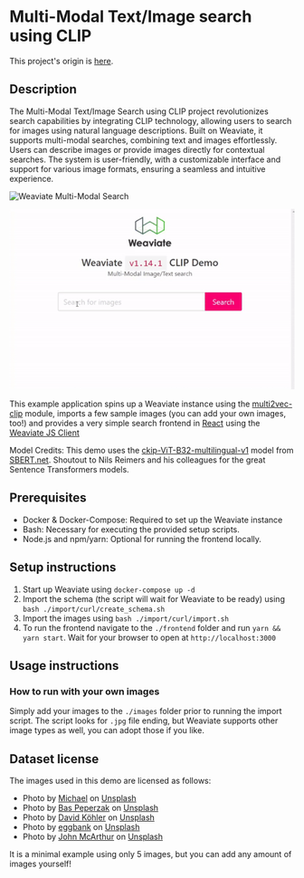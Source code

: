 # Multi-Modal Text/Image search using CLIP

This project's origin is [here](https://github.com/weaviate/weaviate-examples/tree/main/clip-multi-modal-text-image-search).

## Description

The Multi-Modal Text/Image Search using CLIP project revolutionizes search capabilities by integrating CLIP technology, allowing users to search for images using natural language descriptions. Built on Weaviate, it supports multi-modal searches, combining text and images effortlessly. Users can describe images or provide images directly for contextual searches. The system is user-friendly, with a customizable interface and support for various image formats, ensuring a seamless and intuitive experience.

![Weaviate Multi-Modal Search](./weaviate-multi-modal-clip-search-demo.png)
<br>

![Weaviate Multi-Modal Search Demo Video](./text_to_img_clip_demo.gif)

This example application spins up a Weaviate instance using the
[multi2vec-clip](https://www.semi.technology/developers/weaviate/current/modules/multi2vec-clip.html)
module, imports a few sample images (you can add your own images, too!) and
provides a very simple search frontend in [React](https://reactjs.org/) using
the [Weaviate JS Client
](https://www.semi.technology/developers/weaviate/current/client-libraries/javascript.html)

Model Credits: This demo uses the [ckip-ViT-B32-multilingual-v1](https://huggingface.co/sentence-transformers/clip-ViT-B-32-multilingual-v1) model from [SBERT.net](https://sbert.net). Shoutout to Nils Reimers and his colleagues for the great Sentence Transformers models. 

## Prerequisites
- Docker & Docker-Compose: Required to set up the Weaviate instance
- Bash: Necessary for executing the provided setup scripts.
- Node.js and npm/yarn: Optional for running the frontend locally.

## Setup instructions

1. Start up Weaviate using `docker-compose up -d`
2. Import the schema (the script will wait for Weaviate to be ready) using `bash ./import/curl/create_schema.sh`
3. Import the images using `bash ./import/curl/import.sh`
4. To run the frontend navigate to the `./frontend` folder and run `yarn && yarn start`. Wait for your browser to open at `http://localhost:3000`

## Usage instructions

### How to run with your own images

Simply add your images to the `./images` folder prior to running the import
script. The script looks for `.jpg` file ending, but Weaviate supports other
image types as well, you can adopt those if you like.


## Dataset license

The images used in this demo are licensed as follows:


* Photo by <a href="https://unsplash.com/@michael75?utm_source=unsplash&utm_medium=referral&utm_content=creditCopyText">Michael</a> on <a href="https://unsplash.com/s/photos/golden-retriever-puppy?utm_source=unsplash&utm_medium=referral&utm_content=creditCopyText">Unsplash</a>
* Photo by <a href="https://unsplash.com/@bastroloog?utm_source=unsplash&utm_medium=referral&utm_content=creditCopyText">Bas Peperzak</a> on <a href="https://unsplash.com/s/photos/fresh-bread?utm_source=unsplash&utm_medium=referral&utm_content=creditCopyText">Unsplash</a>
* Photo by <a href="https://unsplash.com/@davidkhlr?utm_source=unsplash&utm_medium=referral&utm_content=creditCopyText">David Köhler</a> on <a href="https://unsplash.com/s/photos/wine-grapes?utm_source=unsplash&utm_medium=referral&utm_content=creditCopyText">Unsplash</a>
* Photo by <a href="https://unsplash.com/@eggbank?utm_source=unsplash&utm_medium=referral&utm_content=creditCopyText">eggbank</a> on <a href="https://unsplash.com/s/photos/car-city?utm_source=unsplash&utm_medium=referral&utm_content=creditCopyText">Unsplash</a>
* Photo by <a href="https://unsplash.com/@snowjam?utm_source=unsplash&utm_medium=referral&utm_content=creditCopyText">John McArthur</a> on <a href="https://unsplash.com/s/photos/airplane?utm_source=unsplash&utm_medium=referral&utm_content=creditCopyText">Unsplash</a>
          
It is a minimal example using only 5 images, but you can add any amount of
images yourself!


